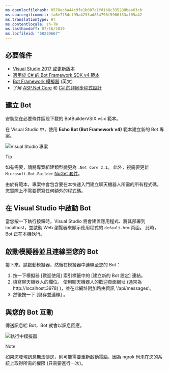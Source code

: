 ```yaml
---
ms.openlocfilehash: 0570ec6a44c9fe1b007c1fd1b8c335288baa63cb
ms.sourcegitcommit: fa6e775dcf95a4253ad854796f5906f33af05a42
ms.translationtype: HT
ms.contentlocale: zh-TW
ms.lasthandoff: 07/16/2019
ms.locfileid: "68230667"
---
```

## <a name="prerequisites"></a>必要條件
- [Visual Studio 2017 或更新版本](https://www.visualstudio.com/downloads)
- [適用於 C# 的 Bot Framework SDK v4 範本](https://aka.ms/bot-vsix)
- [Bot Framework 模擬器](https://aka.ms/bot-framework-emulator-readme) (英文)
- 了解 [ASP.Net Core](https://docs.microsoft.com/aspnet/core/) 和 [ C# 的非同步程式設計](https://docs.microsoft.com/dotnet/csharp/programming-guide/concepts/async/index)

## <a name="create-a-bot"></a>建立 Bot
安裝您在必要條件區段下載的 BotBuilderVSIX.vsix 範本。

在 Visual Studio 中，使用 **Echo Bot (Bot Framework v4)** 範本建立新的 Bot 專案。

![Visual Studio 專案](~/media/azure-bot-quickstarts/bot-builder-dotnet-project.png)

> [!TIP] 
> 如有需要，請將專案組建類型變更為 ``.Net Core 2.1``。 此外，視需要更新 `Microsoft.Bot.Builder` [NuGet 套件](https://docs.microsoft.com/nuget/quickstart/install-and-use-a-package-in-visual-studio)。

由於有範本，專案中會包含要在本快速入門建立聊天機器人所需的所有程式碼。 您實際上不需要撰寫任何額外的程式碼。

## <a name="start-your-bot-in-visual-studio"></a>在 Visual Studio 中啟動 Bot

當您按一下執行按鈕時，Visual Studio 將會建置應用程式、將其部署到 localhost，並啟動 Web 瀏覽器來顯示應用程式的 `default.htm` 頁面。 此時，Bot 正在本機執行。

## <a name="start-the-emulator-and-connect-your-bot"></a>啟動模擬器並且連線至您的 Bot

接下來，請啟動模擬器，然後在模擬器中連線至您的 Bot：

1. 按一下模擬器 [歡迎使用] 索引標籤中的 [建立新的 Bot 設定]  連結。 
2. 填寫聊天機器人的欄位。 使用聊天機器人的歡迎頁面網址 (通常為 http://localhost:3978) )，並在此網址附加路由資訊 '/api/messages'。
3. 然後按一下 [儲存並連線]  。

## <a name="interact-with-your-bot"></a>與您的 Bot 互動

傳送訊息給 Bot，Bot 就會以訊息回應。

![執行中模擬器](~/media/emulator-v4/emulator-running.png)

> [!NOTE]
> 如果您發現訊息無法傳送，則可能需要重新啟動電腦，因為 ngrok 尚未在您的系統上取得所需的權限 (只需要進行一次)。
